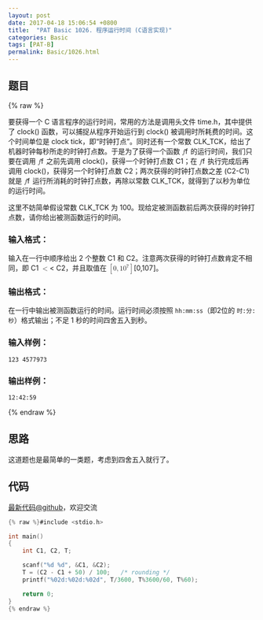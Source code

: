 ```yaml
---
layout: post
date: 2017-04-18 15:06:54 +0800
title:  "PAT Basic 1026. 程序运行时间 (C语言实现)"
categories: Basic
tags: [PAT-B]
permalink: Basic/1026.html
---
```


## 题目

{% raw %}<div class="ques-view"><p>要获得一个 C 语言程序的运行时间，常用的方法是调用头文件 time.h，其中提供了 clock() 函数，可以捕捉从程序开始运行到 clock() 被调用时所耗费的时间。这个时间单位是 clock tick，即“时钟打点”。同时还有一个常数 CLK_TCK，给出了机器时钟每秒所走的时钟打点数。于是为了获得一个函数 <span class="katex"><span class="katex-mathml"><math><mrow><mi>f</mi></mrow>f</math></span><span aria-hidden="true" class="katex-html"><span class="strut" style="height:0.69444em;"></span><span class="strut bottom" style="height:0.8888799999999999em;vertical-align:-0.19444em;"></span><span class="base textstyle uncramped"><span class="mord mathit" style="margin-right:0.10764em;">f</span></span></span></span> 的运行时间，我们只要在调用 <span class="katex"><span class="katex-mathml"><math><mrow><mi>f</mi></mrow>f</math></span><span aria-hidden="true" class="katex-html"><span class="strut" style="height:0.69444em;"></span><span class="strut bottom" style="height:0.8888799999999999em;vertical-align:-0.19444em;"></span><span class="base textstyle uncramped"><span class="mord mathit" style="margin-right:0.10764em;">f</span></span></span></span> 之前先调用 clock()，获得一个时钟打点数 C1；在 <span class="katex"><span class="katex-mathml"><math><mrow><mi>f</mi></mrow>f</math></span><span aria-hidden="true" class="katex-html"><span class="strut" style="height:0.69444em;"></span><span class="strut bottom" style="height:0.8888799999999999em;vertical-align:-0.19444em;"></span><span class="base textstyle uncramped"><span class="mord mathit" style="margin-right:0.10764em;">f</span></span></span></span> 执行完成后再调用 clock()，获得另一个时钟打点数 C2；两次获得的时钟打点数之差 (C2-C1) 就是 <span class="katex"><span class="katex-mathml"><math><mrow><mi>f</mi></mrow>f</math></span><span aria-hidden="true" class="katex-html"><span class="strut" style="height:0.69444em;"></span><span class="strut bottom" style="height:0.8888799999999999em;vertical-align:-0.19444em;"></span><span class="base textstyle uncramped"><span class="mord mathit" style="margin-right:0.10764em;">f</span></span></span></span> 运行所消耗的时钟打点数，再除以常数 CLK_TCK，就得到了以秒为单位的运行时间。</p>
<p>这里不妨简单假设常数 CLK_TCK 为 100。现给定被测函数前后两次获得的时钟打点数，请你给出被测函数运行的时间。</p>
<h3 id="-">输入格式：</h3>
<p>输入在一行中顺序给出 2 个整数 C1 和 C2。注意两次获得的时钟打点数肯定不相同，即 C1 <span class="katex"><span class="katex-mathml"><math><mrow><mo>&lt;</mo></mrow>&lt;</math></span><span aria-hidden="true" class="katex-html"><span class="strut" style="height:0.5391em;"></span><span class="strut bottom" style="height:0.5782em;vertical-align:-0.0391em;"></span><span class="base textstyle uncramped"><span class="mrel">&lt;</span></span></span></span> C2，并且取值在 <span class="katex"><span class="katex-mathml"><math><mrow><mo>[</mo><mn>0</mn><mo separator="true">,</mo><mn>1</mn><msup><mn>0</mn><mn>7</mn></msup><mo>]</mo></mrow>[0, 10^7]</math></span><span aria-hidden="true" class="katex-html"><span class="strut" style="height:0.8141079999999999em;"></span><span class="strut bottom" style="height:1.064108em;vertical-align:-0.25em;"></span><span class="base textstyle uncramped"><span class="mopen">[</span><span class="mord mathrm">0</span><span class="mpunct">,</span><span class="mord mathrm">1</span><span class="mord"><span class="mord mathrm">0</span><span class="msupsub"><span class="vlist"><span style="top:-0.363em;margin-right:0.05em;"><span class="fontsize-ensurer reset-size5 size5"><span style="font-size:0em;">​</span></span><span class="reset-textstyle scriptstyle uncramped mtight"><span class="mord mathrm mtight">7</span></span></span><span class="baseline-fix"><span class="fontsize-ensurer reset-size5 size5"><span style="font-size:0em;">​</span></span>​</span></span></span></span><span class="mclose">]</span></span></span></span>。</p>
<h3 id="-">输出格式：</h3>
<p>在一行中输出被测函数运行的时间。运行时间必须按照 <code>hh:mm:ss</code>（即2位的 <code>时:分:秒</code>）格式输出；不足 1 秒的时间四舍五入到秒。</p>
<h3 id="-">输入样例：</h3>
<pre><code class="lang-in">123 4577973
</code></pre>
<h3 id="-">输出样例：</h3>
<pre><code class="lang-out">12:42:59
</code></pre>
</div>{% endraw %}

## 思路

这道题也是最简单的一类题，考虑到四舍五入就行了。

## 代码

[最新代码@github](https://github.com/OliverLew/PAT/blob/master/PATBasic/1026.c)，欢迎交流
```c
{% raw %}#include <stdio.h>

int main()
{
    int C1, C2, T;

    scanf("%d %d", &C1, &C2);
    T = (C2 - C1 + 50) / 100;   /* rounding */
    printf("%02d:%02d:%02d", T/3600, T%3600/60, T%60);

    return 0;
}
{% endraw %}
```